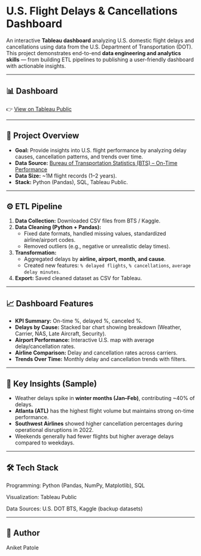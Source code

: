 # U.S. Flight Delays & Cancellations Dashboard  

An interactive **Tableau dashboard** analyzing U.S. domestic flight delays and cancellations using data from the U.S. Department of Transportation (DOT). This project demonstrates end-to-end **data engineering and analytics skills** — from building ETL pipelines to publishing a user-friendly dashboard with actionable insights.  

---

## 📊 Dashboard  
👉 [View on Tableau Public](https://public.tableau.com/app/profile/aniket.patole/viz/FlightDelayAnalysis_17586928563890/FlightDelayDashboard)  

---

## 📂 Project Overview  
- **Goal:** Provide insights into U.S. flight performance by analyzing delay causes, cancellation patterns, and trends over time.  
- **Data Source:** [Bureau of Transportation Statistics (BTS) – On-Time Performance](https://www.transtats.bts.gov/OT_Delay/OT_DelayCause1.asp)  
- **Data Size:** ~1M flight records (1–2 years).  
- **Stack:** Python (Pandas), SQL, Tableau Public.  

---

## ⚙️ ETL Pipeline  
1. **Data Collection:** Downloaded CSV files from BTS / Kaggle.  
2. **Data Cleaning (Python + Pandas):**  
   - Fixed date formats, handled missing values, standardized airline/airport codes.  
   - Removed outliers (e.g., negative or unrealistic delay times).  
3. **Transformation:**  
   - Aggregated delays by **airline, airport, month, and cause**.  
   - Created new features: `% delayed flights`, `% cancellations`, `average delay minutes`.  
4. **Export:** Saved cleaned dataset as CSV for Tableau.  

---

## 📈 Dashboard Features  
- **KPI Summary:** On-time %, delayed %, canceled %.  
- **Delays by Cause:** Stacked bar chart showing breakdown (Weather, Carrier, NAS, Late Aircraft, Security).  
- **Airport Performance:** Interactive U.S. map with average delay/cancellation rates.  
- **Airline Comparison:** Delay and cancellation rates across carriers.  
- **Trends Over Time:** Monthly delay and cancellation trends with filters.  

---

## 🔑 Key Insights (Sample)  
- Weather delays spike in **winter months (Jan–Feb)**, contributing ~40% of delays.  
- **Atlanta (ATL)** has the highest flight volume but maintains strong on-time performance.  
- **Southwest Airlines** showed higher cancellation percentages during operational disruptions in 2022.  
- Weekends generally had fewer flights but higher average delays compared to weekdays.  

---

## 🛠 Tech Stack

Programming: Python (Pandas, NumPy, Matplotlib), SQL

Visualization: Tableau Public

Data Sources: U.S. DOT BTS, Kaggle (backup datasets)

---
## 👤 Author

Aniket Patole

